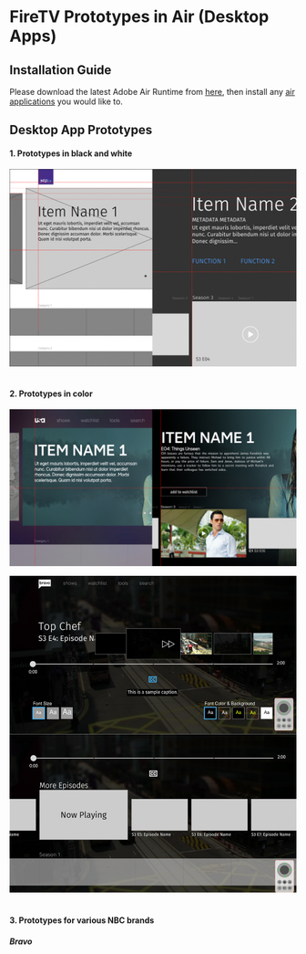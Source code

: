 # FireTV Prototypes in Air (Desktop Apps)

## Installation Guide

Please download the latest Adobe Air Runtime from [<ins>here</ins>](https://airsdk.harman.com/runtime), then install any [<ins>air applications</ins>](/build/) you would like to.
<br/>

## Desktop App Prototypes

#### 1. Prototypes in black and white

![Alt text](/screenShots/blackWhite.jpg?raw=true 'Fire TV Black and White')
<br/><br/>

#### 2. Prototypes in color

![Alt text](/screenShots/color.jpg?raw=true 'Fire TV Color')
<br/>

![Alt text](/screenShots/videoPlayer.jpg?raw=true 'Video Players')
<br/><br/>

#### 3. Prototypes for various NBC brands

##### Bravo
